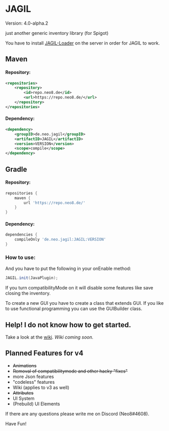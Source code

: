 # JAGIL
Version: 4.0-alpha.2

just another generic inventory library (for Spigot)

You have to install [JAGIL-Loader](https://github.com/Keksnet/JAGIL-Loader)
on the server in order for JAGIL to work.

## Maven
#### Repository:
```xml
<repositories>
	<repository>
		<id>repo.neo8.de</id>
		<url>https://repo.neo8.de/</url>
	</repository>
</repositories>
```

#### Dependency:
```xml
<dependency>
    <groupID>de.neo.jagil</groupID>
    <artifactID>JAGIL</artifactID>
    <version>VERSION</version>
    <scope>compile</scope>
</dependency>
```

## Gradle
#### Repository:
```groovy
repositories {
    maven {
        url 'https://repo.neo8.de/'
    }
}
```

#### Dependency:
```groovy
dependencies {
    compileOnly 'de.neo.jagil:JAGIL:VERSION'
}
```


### How to use:
And you have to put the following in your onEnable method:
```java
JAGIL.init(JavaPlugin);
```
If you turn compatibilityMode on it will disable some features like save closing the inventory.

To create a new GUI you have to create a class that extends GUI.
If you like to use functional programming you can use the GUIBuilder
class.

## Help! I do not know how to get started.
Take a look at the [wiki](https://github.com/Keksnet/JAGIL/wiki).
_Wiki coming soon._

## Planned Features for v4
- ~~Animations~~
- ~~Removal of compatibilitymode and other hacky "fixes"~~
- more Json features
- "codeless" features
- Wiki (applies to v3 as well)
- ~~Attributes~~
- UI System
- (Prebuild) UI Elements

If there are any questions please write me on Discord (Neo8#4608).

Have Fun!
